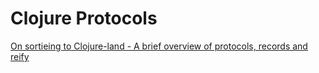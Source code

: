 # Clojure Protocols

[On sortieing to Clojure-land - A brief overview of protocols, records and reify](https://looselytyped.com/blog/2013/07/31/on-sortieing-to-clojure-land-a-brief-overview-of-protocols-records-and-reify/)
